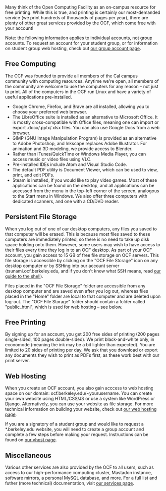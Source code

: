 Many think of the Open Computing Facility as an on-campus resource for free printing. While this is true, and printing is certainly our most-demanded service (we print hundreds of thousands of pages per year), there are plenty of other great services provided by the OCF, which come free with your account!

Note: the following information applies to individual accounts, not group accounts. To request an account for your student group, or for information on student group web hosting, check out [our group account page](https://www.ocf.berkeley.edu/docs/services/vhost/).

## Free Computing

The OCF was founded to provide all members of the Cal campus community with computing resources. Anytime we're open, all members of the community are welcome to use the computers for any reason – not just to print. All of the computers in the OCF run Linux and have a variety of useful applications pre-installed.
* Google Chrome, Firefox, and Brave are all installed, allowing you to choose your preferred web browser.
* The LibreOffice suite is installed as an alternative to Microsoft Office. It is mostly cross-compatible with Office files, meaning one can import or export .docx/.pptx/.xlsx files. You can also use Google Docs from a web browser.
* GIMP (GNU Image Manipulation Program) is provided as an alternative to Adobe Photoshop, and Inkscape replaces Adobe Illustrator. For animation and 3D modeling, we provide access to Blender.
* Rather than iTunes/QuickTime or Windows Media Player, you can access music or video files using VLC.
* Pre-installed IDEs include Atom and Visual Studio Code.
* The default PDF utility is Document Viewer, which can be used to view, print, and edit PDFs.
* Steam is installed, if you would like to play video games.
Most of these applications can be found on the desktop, and all applications can be accessed from the menu in the top-left corner of the screen, analogous to the Start menu in Windows. We also offer three computers with dedicated scanners, and one with a CD/DVD reader.

## Persistent File Storage

When you log out of one of our desktop computers, any files you saved to that computer will be erased. This is because most files saved to these computers are immediately printed, so there is no need to take up disk space holding onto them. However, some users may wish to have access to their files every time they log in to an OCF desktop. As part of your OCF account, you gain access to 15 GB of free file storage on OCF servers. This file storage is accessible by clicking on the "OCF File Storage" icon on any desktop computer or by SSHing into our account server (tsunami.ocf.berkeley.edu, and if you don't know what SSH means, read [our guide to the shell](LINK-GOES-HERE)).

Files placed in the "OCF File Storage" folder are accessible from any desktop computer and are saved even after you log out, whereas files placed in the "Home" folder are local to that computer and are deleted upon log-out. The "OCF File Storage" folder should contain a folder called "public_html", which is used for web hosting – see below.

## Free Printing

By signing up for an account, you get 200 free sides of printing (200 pages single-sided, 100 pages double-sided). We print black-and-white only, in economode (meaning the ink may be a bit lighter than expected). You are limited to 20 sides of printing per day. We ask that you download or export any documents they wish to print as PDFs first, as these work best with our print server.

## Web Hosting

When you create an OCF account, you also gain acccess to web hosting space on our domain: ocf.berkeley.edu/\~yourusername. You can create your own website using HTML/CSS/JS or use a system like WordPress or Django. Alternatively, you can use your website as file storage. For more technical information on building your website, check out [our web hosting page](https://www.ocf.berkeley.edu/docs/services/web/).

If you are a signatory of a student group and would like to request a \*.berkeley.edu website, you will need to create a group account and complete a few steps before making your request. Instructions can be found on [our vhost page](https://www.ocf.berkeley.edu/docs/services/vhost/).

## Miscellaneous

Various other services are also provided by the OCF to all users, such as access to our high-performance computing cluster, Mastadon instance, software mirrors, a personal MySQL database, and more. For a full list and futher (more technical) documentation, visit [our services page](https://www.ocf.berkeley.edu/docs/services/).

